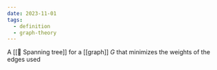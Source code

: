 ```yaml
---
date: 2023-11-01
tags:
  - definition
  - graph-theory
---
```

A [[📘 Spanning tree]] for a [[graph]] $G$ that minimizes the weights of the edges used